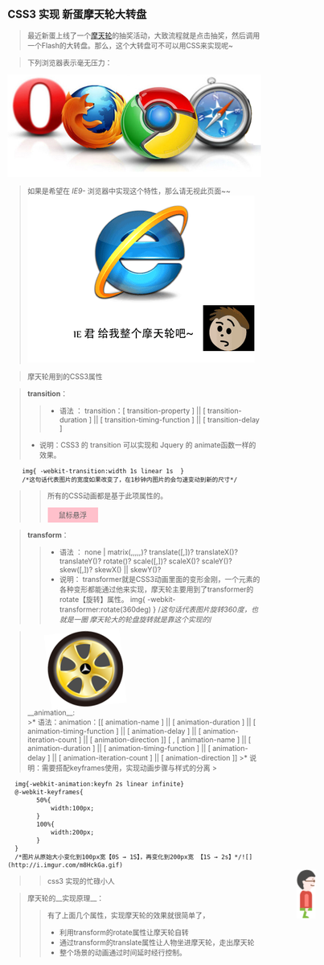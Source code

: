 ## CSS3 实现 新蛋摩天轮大转盘
> 最近新蛋上线了一个[摩天轮](http://www.newegg.cn/Ferriswheel?cm_sp=HP-_-Top-banner-_-Ferriswheel "去转一圈")的抽奖活动，大致流程就是点击抽奖，然后调用一个Flash的大转盘。那么，这个大转盘可不可以用CSS来实现呢~

>下列浏览器表示毫无压力：

![](h1.png)

>如果是希望在 _IE9-_ 浏览器中实现这个特性，那么请无视此页面~~
>![](th1.gif)

>摩天轮用到的CSS3属性

> __transition__：
>> * 语法 ： transition：[ transition-property ] || [ transition-duration ] || [ transition-timing-function ] || [ transition-delay ]
>* 说明：CSS3 的 transition  可以实现和 Jquery 的 animate函数一样的效果。
>>
		img{ -webkit-transition:width 1s linear 1s  }
		/*这句话代表图片的宽度如果改变了，在1秒钟内图片的会匀速变动到新的尺寸*/
>>所有的CSS动画都是基于此项属性的。
>> <style>#t1{-webkit-transition:width 1s linear ;background:pink;width:100px;text-align:center;height:30px;line-height:30px} #t1:hover{width:100%;cursor:pointer}</style>
>> <div id="t1" style="">鼠标悬浮</div>

>__transform__：
>> * 语法 ： none | matrix(<number>,<number>,<number>,<number>,<number>,<number>)? translate(<length>[,<length>])? translateX(<length>)? translateY(<length>)? rotate(<angle>)? scale(<number>[,<number>])? scaleX(<number>)? scaleY(<number>)? skew(<angle>[,<angle>])? skewX(<angle>) || skewY(<angle>)?
>> * 说明： transformer就是CSS3动画里面的变形金刚，一个元素的各种变形都能通过他来实现，摩天轮主要用到了transformer的rotate【旋转】属性。	
		img{ -webkit-transformer:rotate(360deg) }
		/*这句话代表图片旋转360度，也就是一圈 摩天轮大的轮盘旋转就是靠这个实现的*/



>><div><div id="t2"><img src="zhuan.png"></div></div>

<style>#t2{float:left;-webkit-animation:chelun 1s linear  infinite} @-webkit-keyframes chelun{100%{-webkit-transform:rotate(360deg)} }</style>


><div style="clear:both">__animation__:</div>
>>* 语法：animation：[[ animation-name ] || [ animation-duration ] || [ animation-timing-function ] || [ animation-delay ] || [ animation-iteration-count ] || [ animation-direction ]] [ , [ animation-name ] || [ animation-duration ] || [ animation-timing-function ] || [ animation-delay ] || [ animation-iteration-count ] || [ animation-direction ]]
>>* 说明：需要搭配keyframes使用，实现动画步骤与样式的分离
>> 
      img{-webkit-animation:keyfn 2s linear infinite}
	  @-webkit-keyframes{
			50%{
				width:100px;
            }
			100%{
				width:200px;
   			}
      }	
	  /*图片从原始大小变化到100px宽【0S → 1S】，再变化到200px宽 【1S → 2s】*/![](http://i.imgur.com/m8HckGa.gif)

<style> .t1{position: absolute; left:50%; -webkit-animation:sport 3s linear 1s infinite ; } @-webkit-keyframes sport{1%{-webkit-transform:  translate(10px) ; } 50%{-webkit-transform:  translate(500px) scale(1.5); } 51%{-webkit-transform:	translate(500px) rotateY(186deg) scale(1.5)} 100%{-webkit-transform:	rotateY(186deg) scale(1)} } </style>

>> <div class="t1"><img src="ren.gif" alt="" /></div>
>>css3 实现的忙碌小人

>摩天轮的__实现原理__：
>>有了上面几个属性，实现摩天轮的效果就很简单了，
>>* 利用transform的rotate属性让摩天轮自转
>>* 通过transform的translate属性让人物坐进摩天轮，走出摩天轮
>>* 整个场景的动画通过时间延时经行控制。